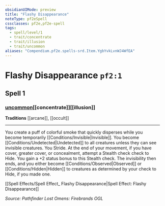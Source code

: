 ```yaml
---
obsidianUIMode: preview
title: "Flashy Disappearance"
noteType: pf2eSpell
cssclasses: pf2e,pf2e-spell
tags:
  - spell/level/1
  - trait/concentrate
  - trait/illusion
  - trait/uncommon
aliases: "Compendium.pf2e.spells-srd.Item.YgbYvkLvnWJ4WfEA" 
---
```

# Flashy Disappearance  `pf2:1`  
## Spell 1
### [uncommon](uncommon "Uncommon Rarity Trait")[[concentrate]][[illusion]]
**Traditions** [[arcane]], [[occult]]
* * * 
You create a puff of colorful smoke that quickly disperses while you become temporarily [[Conditions/Invisible|Invisible]]. You become [[Conditions/Undetected|Undetected]] to all creatures unless they can see invisible creatures. You Stride. At the end of your movement, if you have cover, greater cover, or concealment, attempt a Stealth check check to Hide. You gain a +2 status bonus to this Stealth check. The invisibility then ends, and you either become [[Conditions/Observed|Observed]] or [[Conditions/Hidden|Hidden]] to creatures as determined by your check to Hide, if you made one.

[[Spell Effects/Spell Effect_ Flashy Disappearance|Spell Effect: Flashy Disappearance]]

*Source: Pathfinder Lost Omens: Firebrands*
*OGL*